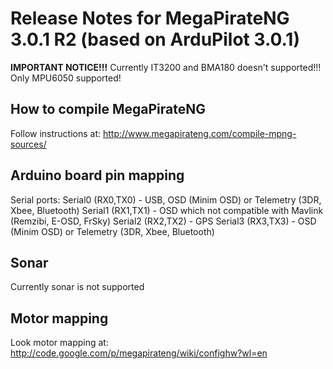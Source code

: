 # Release Notes for MegaPirateNG 3.0.1 R2 (based on ArduPilot 3.0.1)

**IMPORTANT NOTICE!!!**
Currently IT3200 and BMA180 doesn't supported!!! Only MPU6050 supported!

## How to compile MegaPirateNG
Follow instructions at: http://www.megapirateng.com/compile-mpng-sources/


## Arduino board pin mapping
Serial ports:
Serial0 (RX0,TX0) - USB, OSD (Minim OSD) or Telemetry (3DR, Xbee, Bluetooth)
Serial1 (RX1,TX1) - OSD which not compatible with Mavlink (Remzibi, E-OSD, FrSky) 
Serial2 (RX2,TX2) - GPS
Serial3 (RX3,TX3) - OSD (Minim OSD) or Telemetry (3DR, Xbee, Bluetooth)

## Sonar
Currently sonar is not supported

## Motor mapping
Look motor mapping at: http://code.google.com/p/megapirateng/wiki/confighw?wl=en